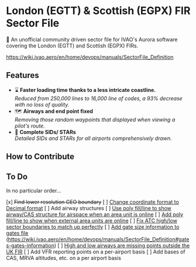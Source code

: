# London (EGTT) & Scottish (EGPX) FIR Sector File
:wave: An unofficial community driven sector file for IVAO's Aurora software covering the London (EGTT) and Scottish (EGPX) FIRs.

https://wiki.ivao.aero/en/home/devops/manuals/SectorFile_Definition

## Features
+ :hourglass: **Faster loading time thanks to a less intricate coastline.**  
*Reduced from 250,000 lines to 16,000 line of codes, a 93% decrease with no loss of quality.*
+ :world_map: **Airways and end point fixed**  
*Removing those random waypoints that displayed when viewing a pilot's route.*
+ :door: **Complete SIDs/ STARs**  
*Detailed SIDs and STARs for all airports comprehensively drawn.*

## How to Contribute

## To Do
In no particular order...

[x] <strike>Find lower resolution GEO boundary</strike>
[ ] [Change coordinate format to Decimal format][i1]
[ ] Add airway structures
[ ] [Use poly fill/line to show airway/CAS structure for airspace when an area unit is online][i2]
[ ] [Add poly fill/line to show when external area units are online][i3]
[ ] [Fix ATC high/low sector boundaries to match up perfectly][i4]
[ ] [Add gate size information to gates file][i5] (https://wiki.ivao.aero/en/home/devops/manuals/SectorFile_Definition#gates-gates-information)
[ ] [High and low airways are missing points outside the UK FIR][i6]
[ ] Add VFR reporting points on a per-airport basis
[ ] Add bases of CAS, MRVA altitudes, etc. on a per airport basis


[i1]: https://github.com/IVAO-XU/EG-Sector-File/issues/1
[i2]: https://github.com/IVAO-XU/EG-Sector-File/issues/2
[i3]: https://github.com/IVAO-XU/EG-Sector-File/issues/3
[i4]: https://github.com/IVAO-XU/EG-Sector-File/issues/4
[i5]: https://github.com/IVAO-XU/EG-Sector-File/issues/5
[i6]: https://github.com/IVAO-XU/EG-Sector-File/issues/6

